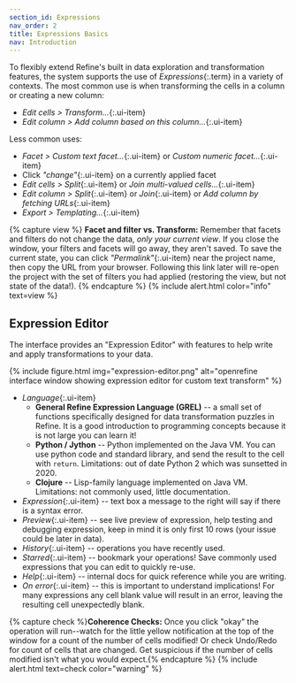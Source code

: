 ```yaml
---
section_id: Expressions
nav_order: 2
title: Expressions Basics
nav: Introduction
---
```


To flexibly extend Refine's built in data exploration and transformation features, the system supports the use of *Expressions*{:.term} in a variety of contexts.
The most common use is when transforming the cells in a column or creating a new column:

- *Edit cells > Transform...*{:.ui-item}
- *Edit column > Add column based on this column...*{:.ui-item}

Less common uses:

- *Facet > Custom text facet...*{:.ui-item} or *Custom numeric facet...*{:.ui-item} 
- Click *"change"*{:.ui-item} on a currently applied facet
- *Edit cells > Split*{:.ui-item} or *Join multi-valued cells...*{:.ui-item}
- *Edit column > Split*{:.ui-item} or *Join*{:.ui-item} or *Add column by fetching URLs*{:.ui-item}
- *Export > Templating...*{:.ui-item}

{% capture view %}
**Facet and filter vs. Transform:**
Remember that facets and filters do not change the data, *only your current view*.
If you close the window, your filters and facets will go away, they aren't saved.
To save the current state, you can click *"Permalink"*{:.ui-item} near the project name, then copy the URL from your browser.
Following this link later will re-open the project with the set of filters you had applied (restoring the view, but not state of the data!).
{% endcapture %}
{% include alert.html color="info" text=view %}

## Expression Editor

The interface provides an "Expression Editor" with features to help write and apply transformations to your data.

{% include figure.html img="expression-editor.png" alt="openrefine interface window showing expression editor for custom text transform" %}

- *Language*{:.ui-item}
    - **General Refine Expression Language (GREL)** -- a small set of functions specifically designed for data transformation puzzles in Refine. It is a good introduction to programming concepts because it is not large you can learn it!
    - **Python / Jython** -- Python implemented on the Java VM. You can use python code and standard library, and send the result to the cell with `return`. Limitations: out of date Python 2 which was sunsetted in 2020.
    - **Clojure** -- Lisp-family language implemented on Java VM. Limitations: not commonly used, little documentation. 
- *Expression*{:.ui-item} -- text box a message to the right will say if there is a syntax error.
- *Preview*{:.ui-item} -- see live preview of expression, help testing and debugging expression, keep in mind it is only first 10 rows (your issue could be later in data).
- *History*{:.ui-item} -- operations you have recently used.
- *Starred*{:.ui-item} -- bookmark your operations! Save commonly used expressions that you can edit to quickly re-use.
- *Help*{:.ui-item} -- internal docs for quick reference while you are writing.
- *On error*{:.ui-item} -- this is important to understand implications! For many expressions any cell blank value will result in an error, leaving the resulting cell unexpectedly blank. 

{% capture check %}**Coherence Checks:** Once you click "okay" the operation will run--watch for the little yellow notification at the top of the window for a count of the number of cells modified! Or check Undo/Redo for count of cells that are changed. Get suspicious if the number of cells modified isn't what you would expect.{% endcapture %}
{% include alert.html text=check color="warning" %}
